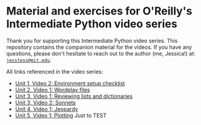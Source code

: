 # Material and exercises for O'Reilly's Intermediate Python video series

Thank you for supporting this Intermediate Python video series. This repository
contains the companion material for the videos. If you have any questions,
please don't hesitate to reach out to the author (me, Jessica!) at:
<code>jesstess@mit.edu</code>.

All links referenced in the video series:

* [Unit 1, Video 2: Environment setup checklist](./Unit1/checklist.mkd)
* [Unit 2, Video 1: Wordplay files](./Unit2/video1.mkd)
* [Unit 3, Video 1: Reviewing lists and dictionaries](./Unit3/video1.mkd)
* [Unit 3, Video 2: Sonnets](./Unit3/video2.mkd)
* [Unit 4, Video 1: Jeopardy](./Unit4/video1.mkd)
* [Unit 5, Video 1: Plotting](./Unit5/video1.mkd)
Just to TEST

